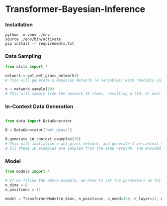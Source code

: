 # Transformer-Bayesian-Inference


### Installation
```
python -m venv ./env
source ./env/bin/activate
pip install -r requirements.txt
```

### Data  Sampling

```python
from utils import *

network = get_wet_grass_network() 
# This will generate a Bayesian Network (4 variables) with randomly initialized probability table

x = network.sample(10) 
# This will sample from the network 10 times, resulting a (10, 4) matrix.

```

### In-Context Data Generation

```python

from data import DataGenerator

D = DataGenerator("wet_grass")

D.generate_in_context_examples(10) 
# This will initialize a wet_grass network, and generate 1 in-context sample with 10 examples.
# All these 10 examples are sampled from the same network, and encoded in the way that paper describes

```

### Model

```python
from models import *

# If we follow the above example, we have to set the parameters as following
n_dims = 8
n_positions = 11

model = TransformerModel(n_dims, n_positions, n_embd=128, n_layer=12, n_head=4)

```